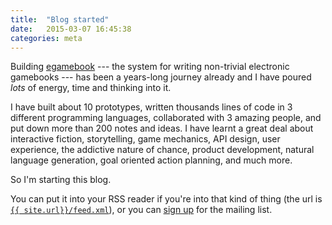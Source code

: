 ```yaml
---
title:  "Blog started"
date:   2015-03-07 16:45:38
categories: meta
---
```


Building [egamebook][] --- the system for writing non-trivial electronic gamebooks --- has been a years-long journey already and I have poured _lots_ of energy, time and thinking into it.

I have built about 10 prototypes, written thousands lines of code in 3 different programming languages, collaborated with 3 amazing people, and put down more than 200 notes and ideas. I have learnt a great deal about interactive fiction, storytelling, game mechanics, API design, user experience, the addictive nature of chance, product development, natural language generation, goal oriented action planning, and much more.

So I'm starting this blog.

You can put it into your RSS reader if you're into that kind of thing (the url is <a href="{{ site.url}}/feed.xml">`{{ site.url}}/feed.xml`</a>), or you can <a href="{{ site.url }}/signup.html">sign up</a> for the mailing list.

[egamebook]: http://egamebook.com/